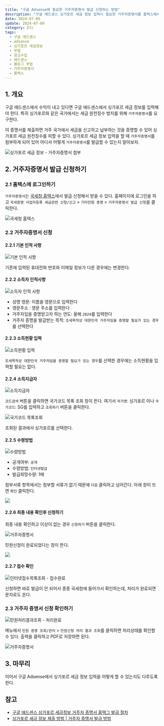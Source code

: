 ```yaml
---
title: "구글 Adsense에 필요한 거주자증명서 발급 신청하는 방법"
description: "구글 애드센스 싱가포르 세금 정보 입력시 필요한 거주자증명서를 홈택스에서 발급받는 방법을 단계별로 설명합니다."
date: 2024-07-09
update: 2024-07-09
category: Etc
tags:
  - 구글 애드센스
  - adsense
  - 싱가포르 세금정보
  - 부업
  - 광고수입
  - 애드센스
  - 블로그 부업
  - 거주자증명서
  - 홈택스 
---
```


## 1. 개요

구글 애드센스에서 수익이 내고 있다면 구글 애드센스에서 싱가포르 세금 정보를 입력해야 한다. 특히 싱가포르와 같은 국가에서는 세금 원천징수 방지를 위해 `거주자증명서`를 요구한다.

이 증명서를 제출하면 거주 국가에서 세금을 신고하고 납부하는 것을 증명할 수 있어 싱가포르 세금 원천징수를 피할 수 있다. 싱가포르 세금 정보 입력을 할 때 `거주자증명서`를 첨부하게 되어 있어 어디서 어떻게 `거주자증명서`를 발급할 수 있는지 알아보자.

![싱가포르 세금 정보 - 거주자증명서 첨부](image-20240709222220486.png)

## 2. 거주자증명서 발급 신청하기

### 2.1 홈택스에 로그인하기

`거주자증명서`는 [국세청 홈택스](https://www.hometax.go.kr/)에서 발급 신청해서 받을 수 있다. 홈페이지에 로그인을 하고 `국세증명 사업자등록 세금관련 신청/신고` > `기타민원 증명` > `거주자증명서 발급 신청`을 클릭한다.

![국세청 홈택스](image-20240709222257623.png)

### 2.2 거주자증명서 신청

#### 2.2.1 기본 인적 사항

![기본 인적 사항](image-20240709222323193.png)

기존에 입력된 휴대전화 번호와 이메일 정보가 다른 경우에는 변경한다.

#### 2.2.2 소득자 인적사항

![소득자 인적 사항](image-20240709222344598.png)

- 성명 영문: 이름을 영문으로 입력한다
- 영문주소 : 영문 주소를 입력한다
- 거주자임을 증명받고자 하는 연도: 올해 `2024`를 입력한다
- 거주자 증명을 발급받는 목적: `조세목적상 대한민국 거주자임을 증명할 필요가 있는 경우`를 선택한다

#### 2.2.3 소득현황 입력

![소득현황 입력](image-20240709222405449.png)

`조세목적상 대한민국 거주자임을 증명할 필요가 있는 경우`를 선택한 경우에는 소득현황을 입력할 필요는 없다.

#### 2.2.4 소득지급자

![소득지급자](image-20240709222425704.png)

`코드검색` 버튼을 클릭하면 국가코드 목록 조회 창이 뜬다. 여기서 `국가명`: 싱가포르 이나 `국가코드`: SG를 입력하고 `조회하기` 버튼을 클릭한다.

![국가코드 목록조회](image-20240709222501615.png)

조회된 결과에서 싱가포르를 선택한다.

#### 2.2.5 수령방법

![수령방법](image-20240709222523814.png)

- 공개여부: `공개`
- 수령방법: `인터넷발급`
- 발급희망수량: 1매

첨부서류 항목에서는 첨부할 서류가 없기 때문에 `다음` 클릭하고 넘어간다. 아래 창이 뜨면 `확인` 클릭한다.

![](image-20240709222539832.png)

#### 2.2.6 최종 내용 확인후 신청하기

최종 내용 확인하고 이상이 없는 경우 `신청하기` 버튼을 클릭한다.

![거주자증명서](image-20240709222559452.png)

민원신청이 완료되었다는 창이 뜬다.

![](image-20240709222622195.png)

#### 2.2.7 접수 확인

![인터넷접수목록조회 - 접수완료](image-20240709222633210.png)

신청하면 바로 발급이 안 되어서 종종 국세청에 들어가서 확인하는데, 처리가 완료되면 문자로도 온다.

### 2.3 거주자 증명서 신청 확인하기

![민원처리결과조회 - 처리완료](image-20240709222656255.png)

메뉴에서 `민원 증명 조회/관리` > `민원신청 처리 결과 조회`를 클릭하면 처리상태를 확인할 수 있다. 출력을 클릭하고 PDF로 저장하면 된다.

![거주자증명서](image-20240709222720793.png)

## 3. 마무리

이어서 구글 Adsense에서 싱가포르 세금 정보 입력을 어떻게 할 수 있는지도 다루도록 한다.

## 참고

- [구글 애드센스 싱가포르 세금정보 거주자 증명서 홈택그 발급 절차](https://e-rs.tistory.com/entry/구글-애드센스-싱가포르-세금-정보-거주자-증명서-홈텍스-발급)
- [싱가포르 세금 정보 제출 방법 | 거주자 증명서 발급 방법](https://gridarim.tistory.com/236)
